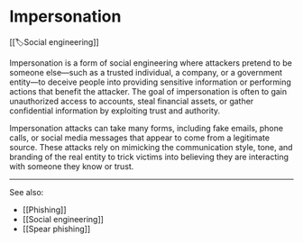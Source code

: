 
# Impersonation

[[🏷️Social engineering]]

Impersonation is a form of social engineering where attackers pretend to be someone else—such as a trusted individual, a company, or a government entity—to deceive people into providing sensitive information or performing actions that benefit the attacker. The goal of impersonation is often to gain unauthorized access to accounts, steal financial assets, or gather confidential information by exploiting trust and authority.

Impersonation attacks can take many forms, including fake emails, phone calls, or social media messages that appear to come from a legitimate source. These attacks rely on mimicking the communication style, tone, and branding of the real entity to trick victims into believing they are interacting with someone they know or trust.

---

See also:

- [[Phishing]]
- [[Social engineering]]
- [[Spear phishing]]
